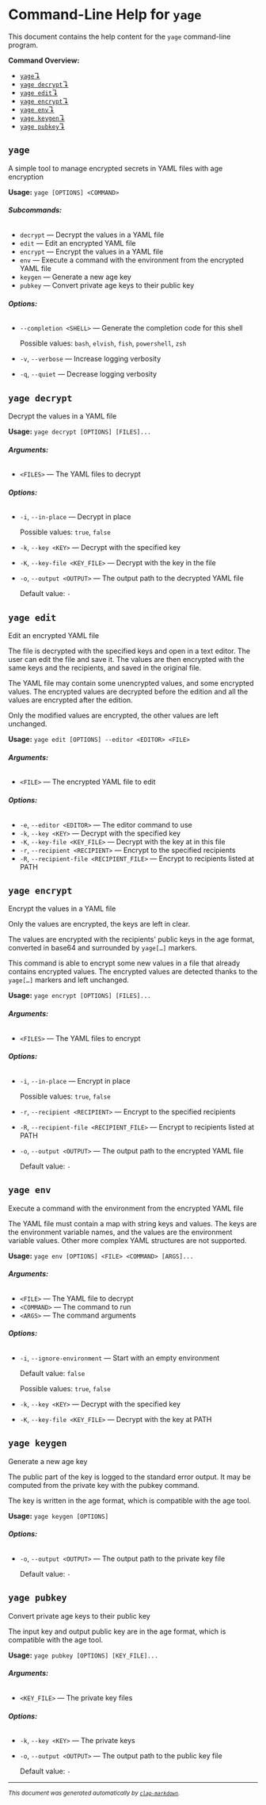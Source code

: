 # Command-Line Help for `yage`

This document contains the help content for the `yage` command-line program.

**Command Overview:**

* [`yage`↴](#yage)
* [`yage decrypt`↴](#yage-decrypt)
* [`yage edit`↴](#yage-edit)
* [`yage encrypt`↴](#yage-encrypt)
* [`yage env`↴](#yage-env)
* [`yage keygen`↴](#yage-keygen)
* [`yage pubkey`↴](#yage-pubkey)

## `yage`

A simple tool to manage encrypted secrets in YAML files with age encryption

**Usage:** `yage [OPTIONS] <COMMAND>`

###### **Subcommands:**

* `decrypt` — Decrypt the values in a YAML file
* `edit` — Edit an encrypted YAML file
* `encrypt` — Encrypt the values in a YAML file
* `env` — Execute a command with the environment from the encrypted YAML file
* `keygen` — Generate a new age key
* `pubkey` — Convert private age keys to their public key

###### **Options:**

* `--completion <SHELL>` — Generate the completion code for this shell

  Possible values: `bash`, `elvish`, `fish`, `powershell`, `zsh`

* `-v`, `--verbose` — Increase logging verbosity
* `-q`, `--quiet` — Decrease logging verbosity



## `yage decrypt`

Decrypt the values in a YAML file

**Usage:** `yage decrypt [OPTIONS] [FILES]...`

###### **Arguments:**

* `<FILES>` — The YAML files to decrypt

###### **Options:**

* `-i`, `--in-place` — Decrypt in place

  Possible values: `true`, `false`

* `-k`, `--key <KEY>` — Decrypt with the specified key
* `-K`, `--key-file <KEY_FILE>` — Decrypt with the key in the file
* `-o`, `--output <OUTPUT>` — The output path to the decrypted YAML file

  Default value: `-`



## `yage edit`

Edit an encrypted YAML file

The file is decrypted with the specified keys and open in a text editor. The user can edit the file and save it. The values are then encrypted with the same keys and the recipients, and saved in the original file.

The YAML file may contain some unencrypted values, and some encrypted values. The encrypted values are decrypted before the edition and all the values are encrypted after the edition.

Only the modified values are encrypted, the other values are left unchanged.

**Usage:** `yage edit [OPTIONS] --editor <EDITOR> <FILE>`

###### **Arguments:**

* `<FILE>` — The encrypted YAML file to edit

###### **Options:**

* `-e`, `--editor <EDITOR>` — The editor command to use
* `-k`, `--key <KEY>` — Decrypt with the specified key
* `-K`, `--key-file <KEY_FILE>` — Decrypt with the key at in this file
* `-r`, `--recipient <RECIPIENT>` — Encrypt to the specified recipients
* `-R`, `--recipient-file <RECIPIENT_FILE>` — Encrypt to recipients listed at PATH



## `yage encrypt`

Encrypt the values in a YAML file

Only the values are encrypted, the keys are left in clear.

The values are encrypted with the recipients' public keys in the age format, converted in base64 and surrounded by `yage[…]` markers.

This command is able to encrypt some new values in a file that already contains encrypted values. The encrypted values are detected thanks to the `yage[…]` markers and left unchanged.

**Usage:** `yage encrypt [OPTIONS] [FILES]...`

###### **Arguments:**

* `<FILES>` — The YAML files to encrypt

###### **Options:**

* `-i`, `--in-place` — Encrypt in place

  Possible values: `true`, `false`

* `-r`, `--recipient <RECIPIENT>` — Encrypt to the specified recipients
* `-R`, `--recipient-file <RECIPIENT_FILE>` — Encrypt to recipients listed at PATH
* `-o`, `--output <OUTPUT>` — The output path to the encrypted YAML file

  Default value: `-`



## `yage env`

Execute a command with the environment from the encrypted YAML file

The YAML file must contain a map with string keys and values. The keys are the environment variable names, and the values are the environment variable values. Other more complex YAML structures are not supported.

**Usage:** `yage env [OPTIONS] <FILE> <COMMAND> [ARGS]...`

###### **Arguments:**

* `<FILE>` — The YAML file to decrypt
* `<COMMAND>` — The command to run
* `<ARGS>` — The command arguments

###### **Options:**

* `-i`, `--ignore-environment` — Start with an empty environment

  Default value: `false`

  Possible values: `true`, `false`

* `-k`, `--key <KEY>` — Decrypt with the specified key
* `-K`, `--key-file <KEY_FILE>` — Decrypt with the key at PATH



## `yage keygen`

Generate a new age key

The public part of the key is logged to the standard error output. It may be computed from the private key with the pubkey command.

The key is written in the age format, which is compatible with the age tool.

**Usage:** `yage keygen [OPTIONS]`

###### **Options:**

* `-o`, `--output <OUTPUT>` — The output path to the private key file

  Default value: `-`



## `yage pubkey`

Convert private age keys to their public key

The input key and output public key are in the age format, which is compatible with the age tool.

**Usage:** `yage pubkey [OPTIONS] [KEY_FILE]...`

###### **Arguments:**

* `<KEY_FILE>` — The private key files

###### **Options:**

* `-k`, `--key <KEY>` — The private keys
* `-o`, `--output <OUTPUT>` — The output path to the public key file

  Default value: `-`



<hr/>

<small><i>
    This document was generated automatically by
    <a href="https://crates.io/crates/clap-markdown"><code>clap-markdown</code></a>.
</i></small>
